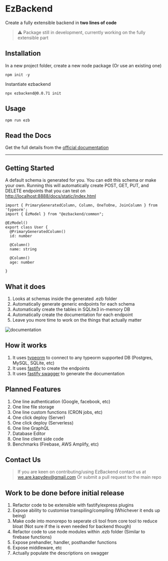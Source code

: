 # EzBackend

Create a fully extensible backend in **two lines of code**

> ⚠️ Package still in development, currently working on the fully extensible part

## Installation

In a new project folder, create a new node package  (Or use an existing one)

```
npm init -y
```

Instantiate ezbackend

```
npx ezbackend@0.0.71 init
```

## Usage

```
npm run ezb
```

## Read the Docs

Get the full details from the [official documentation](https://www.ezbackend.io/docs)

----

## Getting Started

A default schema is generated for you. You can edit this schema or make your own. 
Running this will automatically create POST, GET, PUT, and DELETE endpoints that you can test on [http://localhost:8888/docs/static/index.html](http://localhost:8888/docs/static/index.html)

```tsx
import { PrimaryGeneratedColumn, Column, OneToOne, JoinColumn } from 'typeorm';
import { EzModel } from "@ezbackend/common";

@EzModel()
export class User {
  @PrimaryGeneratedColumn()
  id: number

  @Column()
  name: string

  @Column()
  age: number

}
```

## What it does

1. Looks at schemas inside the generated .ezb folder
2. Automatically generate generic endpoints for each schema
3. Automatically create the tables in SQLite3 in-memory DB
4. Automatically create the documentation for each endpoint
5. Leave you more time to work on the things that actually matter

![documentation](/swagger-image.png)

## How it works

1. It uses [typeorm](https://typeorm.io/) to connect to any typeorm supported DB (Postgres, MySQL, SQLite, etc)
2. It uses [fastify](https://www.fastify.io/) to create the endpoints
3. It uses [fastify swagger](https://github.com/fastify/fastify-swagger) to generate the documentation

## Planned Features

1. One line authentication (Google, facebook, etc)
2. One line file storage
3. One line custom functions (CRON jobs, etc)
4. One click deploy (Server)
5. One click deploy (Serverless)
6. One line GraphQL
7. Database Editor
8. One line client side code
9. Benchmarks (Firebase, AWS Amplify, etc)

## Contact Us

> If you are keen on contributing/using EzBackend contact us at we.are.kapydev@gmail.com
Or submit a pull request to the main repo

## Work to be done before initial release

1. Refactor code to be extensible with fastify/express plugins
2. Expose ability to customise transpiling/compiling (Whichever it ends up being)
3. Make code into monorepo to seperate cli tool from core tool to reduce bloat (Not sure if the is even needed for backend though)
4. Refactor code to use node modules within .ezb folder (Similar to firebase functions)
5. Expose prehandler, handler, posthandler functions
6. Expose middleware, etc
7. Actually populate the descriptions on swagger